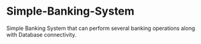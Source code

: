 # Simple-Banking-System

Simple Banking System that can perform several banking operations along with Database connectivity.
